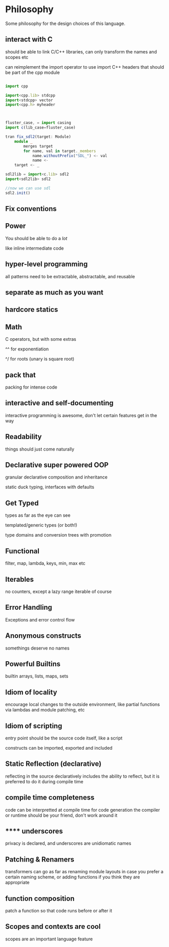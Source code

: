 
# Philosophy

Some philosophy for the design choices of this language.

## interact with C

should be able to link C/C++ libraries, can only transform
the names and scopes etc

can reimplement the import operator to use import C++ headers
that should be part of the cpp module

```TypeScript

import cpp

import<cpp.lib> stdcpp
import<stdcpp> vector
import<cpp.h> myheader

```

<!--
//DOC: op load defines the parameters for loading a module
-->

``` TypeScript


fluster_case, = import casing
import c(lib_case=fluster_case)

tran fix_sdl2(target: Module)
    module _
        merges target
        for name, val in target._members
            name.withoutPrefix("SDL_") <- val
            name <- 
    target <- _

sdl2lib = import<c.lib> sdl2
import<sdl2lib> sdl2

//now we can use sdl
sdl2.init()

```

## Fix conventions

## Power

You should be able to do a _lot_

like inline intermediate code

## hyper-level programming

all patterns need to be extractable, abstractable, and reusable

## separate as much as you want

## hardcore statics

## Math

C operators, but with some extras

^^ for exponentiation

^/ for roots (unary is square root)

## pack that

packing for intense code

## interactive and self-documenting

interactive programming is awesome,
don't let certain features get in the way

## Readability

things should just come naturally

## Declarative super powered OOP

granular declarative composition and inheritance

static duck typing, interfaces with defaults

## Get Typed

types as far as the eye can see

templated/generic types (or both!)

type domains and conversion trees with promotion

## Functional

filter, map, lambda, keys, min, max etc

## Iterables

no counters, except a lazy range iterable of course

## Error Handling

Exceptions and error control flow

## Anonymous constructs

somethings deserve no names

## Powerful Builtins

builtin arrays, lists, maps, sets

## Idiom of locality

encourage local changes to the outside environment,
like partial functions via lambdas and module patching, etc

## Idiom of scripting

entry point should be the source code itself, like a script

constructs can be imported, exported and included

## Static Reflection (declarative)

reflecting in the source declaratively includes the ability to reflect,
but it is preferred to do it during compile time

## compile time completeness

code can be interpretted at compile time for code generation
the compiler or runtime should be your friend, don't work around it

## \*\*\*\* underscores

privacy is declared, and underscores are unidiomatic names

## Patching & Renamers

transformers can go as far as renaming module layouts in case you
prefer a certain naming scheme, or adding functions if you think
they are appropriate

## function composition

patch a function so that code runs before or after it

## Scopes and contexts are cool

scopes are an important language feature


